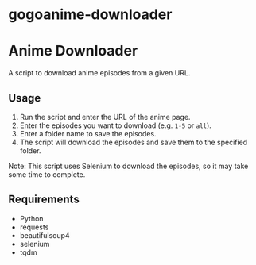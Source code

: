 # gogoanime-downloader
Anime Downloader
================

A script to download anime episodes from a given URL.

Usage
-----

1. Run the script and enter the URL of the anime page.
2. Enter the episodes you want to download (e.g. `1-5` or `all`).
3. Enter a folder name to save the episodes.
4. The script will download the episodes and save them to the specified folder.

Note: This script uses Selenium to download the episodes, so it may take some time to complete.

Requirements
------------

* Python 
* requests
* beautifulsoup4
* selenium
* tqdm
